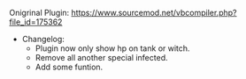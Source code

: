 Onigrinal Plugin: https://www.sourcemod.net/vbcompiler.php?file_id=175362
* Changelog:</br>
  - Plugin now only show hp on tank or witch.</br>
  - Remove all another special infected.</br>
  - Add some funtion.</br>